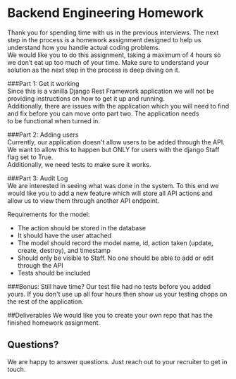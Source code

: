 # Backend Engineering Homework  
  
Thank you for spending time with us in the previous interviews.  The next step in the process is a homework assignment designed to help us understand how you handle actual coding problems.    
We would like you to do this assignment, taking a maximum of 4 hours so we don’t eat up too much of your time.  Make sure to understand your solution as the next step in the process is deep diving on it.   
  
###Part 1: Get it working  
Since this is a vanilla Django Rest Framework application we will not be providing instructions on how to get it up and running.  
Additionally, there are issues with the application which you will need to find and fix before you can move onto part two.  The application needs  
to be functional when turned in.  
  
###Part 2: Adding users  
Currently, our application doesn't allow users to be added through the API.  We want to allow this to happen but ONLY for users with the django Staff flag set to True.  
Additionally, we need tests to make sure it works.  
  
###Part 3: Audit Log  
We are interested in seeing what was done in the system.  To this end we would like you to add a new feature which will store all API actions and allow us to view them through another API endpoint.

Requirements for the model:
* The action should be stored in the database
* It should have the user attached
* The model should record the model name, id, action taken (update, create, destroy), and timestamp
* Should only be visible to Staff.  No one should be able to add or edit through the API
* Tests should be included

###Bonus: Still have time?
Our test file had no tests before you added yours.  If you don't use up all four hours then show us your testing chops on the rest of the application. 


##Deliverables
We would like you to create your own repo that has the finished homework assignment.  

## Questions?
We are happy to answer questions.  Just reach out to your recruiter to get in touch.